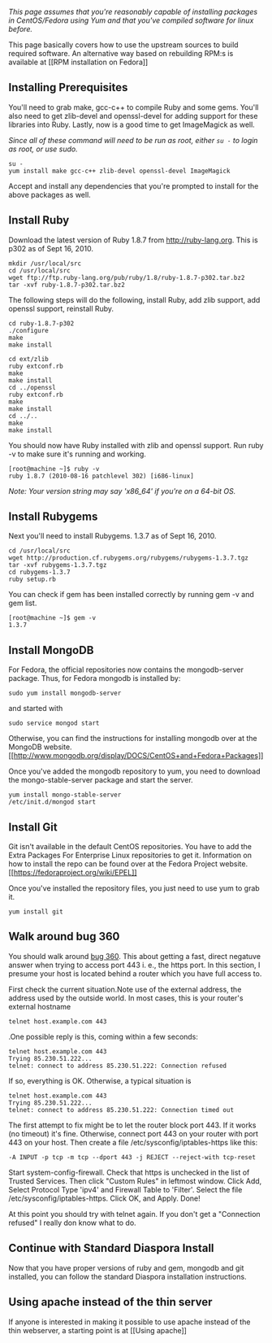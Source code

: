 *This page assumes that you're reasonably capable of installing packages in CentOS/Fedora using Yum and that you've compiled software for linux before.*

This page basically covers how to use the upstream sources to build required software. An alternative way based on rebuilding RPM:s is available at [[RPM installation on Fedora]]

## Installing Prerequisites

You'll need to grab make, gcc-c++ to compile Ruby and some gems.  You'll also need to get zlib-devel and openssl-devel for adding support for these libraries into Ruby.  Lastly, now is a good time to get ImageMagick as well.

*Since all of these command will need to be run as root, either `su -` to login as root, or use sudo.*

    su -
    yum install make gcc-c++ zlib-devel openssl-devel ImageMagick

Accept and install any dependencies that you're prompted to install for the above packages as well.

## Install Ruby

Download the latest version of Ruby 1.8.7 from http://ruby-lang.org.  This is p302 as of Sept 16, 2010.

    mkdir /usr/local/src
    cd /usr/local/src
    wget ftp://ftp.ruby-lang.org/pub/ruby/1.8/ruby-1.8.7-p302.tar.bz2
    tar -xvf ruby-1.8.7-p302.tar.bz2

The following steps will do the following, install Ruby, add zlib support, add openssl support, reinstall Ruby.

    cd ruby-1.8.7-p302
    ./configure
    make
    make install

    cd ext/zlib
    ruby extconf.rb
    make
    make install
    cd ../openssl
    ruby extconf.rb
    make
    make install
    cd ../..
    make
    make install

You should now have Ruby installed with zlib and openssl support.  Run ruby -v to make sure it's running and working.

    [root@machine ~]$ ruby -v
    ruby 1.8.7 (2010-08-16 patchlevel 302) [i686-linux]

*Note: Your version string may say 'x86_64' if you're on a 64-bit OS.*

## Install Rubygems

Next you'll need to install Rubygems.  1.3.7 as of Sept 16, 2010.

    cd /usr/local/src
    wget http://production.cf.rubygems.org/rubygems/rubygems-1.3.7.tgz
    tar -xvf rubygems-1.3.7.tgz
    cd rubygems-1.3.7
    ruby setup.rb

You can check if gem has been installed correctly by running gem -v and gem list.

    [root@machine ~]$ gem -v
    1.3.7

## Install MongoDB

For Fedora, the official repositories now contains the mongodb-server package. Thus, for Fedora mongodb is installed by:

    sudo yum install mongodb-server

and started with

    sudo service mongod start

Otherwise, you can find the instructions for installing mongodb over at the MongoDB website.
[[http://www.mongodb.org/display/DOCS/CentOS+and+Fedora+Packages]]

Once you've added the mongodb repository to yum, you need to download the mongo-stable-server package and start the server.
	  	
    yum install mongo-stable-server	  	
    /etc/init.d/mongod start	  	
	  	
## Install Git
  	
Git isn't available in the default CentOS repositories.  You have to add the Extra Packages For Enterprise Linux repositories to get it.  Information on how to install the repo can be found over at the Fedora Project website.	 [[https://fedoraproject.org/wiki/EPEL]]
	  	
Once you've installed the repository files, you just need to use yum to grab it.

    yum install git

## Walk around bug 360

You should walk around [bug 360](http://github.com/diaspora/diaspora/issues/issue/360). This about getting a fast, direct negatuve answer
when trying to access port 443 i. e., the https port. In this section, I presume your host is located behind a router which you have full
access to.

First check the current situation.Note use of the external address, the address used by the outside world. In most cases, this is your 
router's external hostname

    telnet host.example.com 443

.One possible reply is this, coming within a few seconds:

    telnet host.example.com 443
    Trying 85.230.51.222...
    telnet: connect to address 85.230.51.222: Connection refused

If so, everything is OK. Otherwise, a typical situation is

    telnet host.example.com 443
    Trying 85.230.51.222...
    telnet: connect to address 85.230.51.222: Connection timed out

The first attempt to fix might be to let the router block port 443. If it works (no timeout) it's fine. Otherwise, connect port
443 on your router with port 443 on your host. Then create a file /etc/sysconfig/iptables-https like this:

    -A INPUT -p tcp -m tcp --dport 443 -j REJECT --reject-with tcp-reset

Start system-config-firewall. Check that https is unchecked in the list of Trusted Services. Then click "Custom Rules" in 
leftmost window. Click Add, Select Protocol Type 'ipv4' and  Firewall Table to 'Filter'. Select the file /etc/sysconfig/iptables-https. 
Click OK, and Apply. Done!

At this point you should try with telnet again. If you don't get a "Connection refused" I really don know what to do.





## Continue with Standard Diaspora Install

Now that you have proper versions of ruby and gem, mongodb and git installed, you can follow the standard Diaspora installation instructions.
	  	
## Using apache instead of the thin server

If anyone is interested in making it possible to use apache instead of the thin webserver, a starting point is at   [[Using apache]]
 